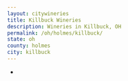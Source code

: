 ```yaml
---
layout: citywineries
title: Killbuck Wineries
description: Wineries in Killbuck, OH
permalink: /oh/holmes/killbuck/
state: oh
county: holmes
city: killbuck
---
```

-
